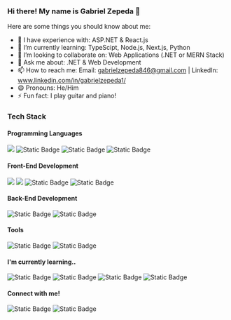 ### Hi there! My name is Gabriel Zepeda 👋

Here are some things you should know about me:

- 🔭 I have experience with: ASP.NET & React.js
- 🌱 I’m currently learning: TypeScipt, Node.js, Next.js, Python
- 👯 I’m looking to collaborate on: Web Applications (.NET or MERN Stack)
- 💬 Ask me about: .NET & Web Development
- 📫 How to reach me: Email: gabrielzepeda846@gmail.com | LinkedIn: www.linkedin.com/in/gabrielzepeda1/
- 😄 Pronouns: He/Him
- ⚡ Fun fact: I play guitar and piano! 

### Tech Stack

<h4>Programming Languages</h4>
<p>
  <img src= "https://img.shields.io/badge/JavaScript-%23F7DF1E?style=for-the-badge&logo=JavaScript&logoColor=black"/>
  <img alt="Static Badge" src="https://img.shields.io/badge/TypeScript-%233178C6?style=for-the-badge&logo=TypeScript&logoColor=white">
  <img alt="Static Badge" src="https://img.shields.io/badge/C%23-%23512BD4?style=for-the-badge&logo=C%23&logoColor=white">
  <img alt="Static Badge" src="https://img.shields.io/badge/Visual%20Basic-%23512BD4?style=for-the-badge&logo=Visual%20Basic&logoColor=white">
</p>

<h4>Front-End Development</h4>
<p>
  <img src= "https://img.shields.io/badge/HTML-%23E34F26?style=for-the-badge&logo=HTML5&logoColor=white"/>
  <img src= "https://img.shields.io/badge/CSS-%231572B6?style=for-the-badge&logo=CSS3&logoColor=white"/>
  <img alt="Static Badge" src="https://img.shields.io/badge/React-%2361DAFB?style=for-the-badge&logo=React&logoColor=black">
  <img alt="Static Badge" src="https://img.shields.io/badge/Bootstrap-%237952B3?style=for-the-badge&logo=Bootstrap&logoColor=white">

</p>

<h4>Back-End Development</h4>

<p> 
  <img alt="Static Badge" src="https://img.shields.io/badge/.NET-%23512BD4?style=for-the-badge&logo=.NET&logoColor=white">
  <img alt="Static Badge" src="https://img.shields.io/badge/Microsoft%20SQL%20Server-%23CC2927?style=for-the-badge&logo=Microsoft%20SQL%20Server&logoColor=white">

</p>

<h4>Tools</h4> 

<p> 
  <img alt="Static Badge" src="https://img.shields.io/badge/Git-%23F05032?style=for-the-badge&logo=Git&logoColor=white">
  <img alt="Static Badge" src="https://img.shields.io/badge/GitHub-%23181717?style=for-the-badge&logo=GitHub&logoColor=white">

</p>

<h4>I'm currently learning..</h4>

<p>
  <img alt="Static Badge" src="https://img.shields.io/badge/Python-%233776AB?style=for-the-badge&logo=Python&logoColor=white">
  <img alt="Static Badge" src="https://img.shields.io/badge/Next.js-%23000000?style=for-the-badge&logo=Next.js&logoColor=white">
  <img alt="Static Badge" src="https://img.shields.io/badge/Node.js-%23339933?style=for-the-badge&logo=Node.js&logoColor=white">
  <img alt="Static Badge" src="https://img.shields.io/badge/Tailwind%20CSS-%2306B6D4?style=for-the-badge&logo=Tailwind%20CSS&logoColor=white">
</p>

<h4>Connect with me!</h4>

<p> 
  <img alt="Static Badge" src="https://img.shields.io/badge/X%2FTwitter-%23000000?style=for-the-badge&logo=X&logoColor=white&link=https%3A%2F%2Ftwitter.com%2F_gabrielzepeda">
  <img alt="Static Badge" src="https://img.shields.io/badge/LinkedIn-%230A66C2?style=for-the-badge&logo=LinkedIn&logoColor=white&link=https%3A%2F%2Fwww.linkedin.com%2Fin%2Fgabrielzepeda1%2F">
</p>





